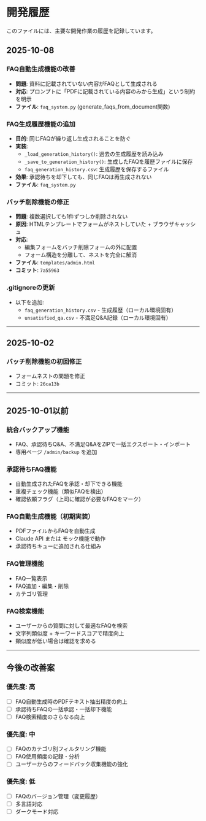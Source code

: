 # 開発履歴

このファイルには、主要な開発作業の履歴を記録しています。

## 2025-10-08

### FAQ自動生成機能の改善
- **問題**: 資料に記載されていない内容がFAQとして生成される
- **対応**: プロンプトに「PDFに記載されている内容のみから生成」という制約を明示
- **ファイル**: `faq_system.py` (generate_faqs_from_document関数)

### FAQ生成履歴機能の追加
- **目的**: 同じFAQが繰り返し生成されることを防ぐ
- **実装**:
  - `_load_generation_history()`: 過去の生成履歴を読み込み
  - `_save_to_generation_history()`: 生成したFAQを履歴ファイルに保存
  - `faq_generation_history.csv`: 生成履歴を保存するファイル
- **効果**: 承認待ちを却下しても、同じFAQは再生成されない
- **ファイル**: `faq_system.py`

### バッチ削除機能の修正
- **問題**: 複数選択しても1件ずつしか削除されない
- **原因**: HTMLテンプレートでフォームがネストしていた + ブラウザキャッシュ
- **対応**:
  - 編集フォームをバッチ削除フォームの外に配置
  - フォーム構造を分離して、ネストを完全に解消
- **ファイル**: `templates/admin.html`
- **コミット**: `7a55963`

### .gitignoreの更新
- 以下を追加:
  - `faq_generation_history.csv` - 生成履歴（ローカル環境固有）
  - `unsatisfied_qa.csv` - 不満足Q&A記録（ローカル環境固有）

---

## 2025-10-02

### バッチ削除機能の初回修正
- フォームネストの問題を修正
- コミット: `26ca13b`

---

## 2025-10-01以前

### 統合バックアップ機能
- FAQ、承認待ちQ&A、不満足Q&AをZIPで一括エクスポート・インポート
- 専用ページ `/admin/backup` を追加

### 承認待ちFAQ機能
- 自動生成されたFAQを承認・却下できる機能
- 重複チェック機能（類似FAQを検出）
- 確認依頼フラグ（上司に確認が必要なFAQをマーク）

### FAQ自動生成機能（初期実装）
- PDFファイルからFAQを自動生成
- Claude API または モック機能で動作
- 承認待ちキューに追加される仕組み

### FAQ管理機能
- FAQ一覧表示
- FAQ追加・編集・削除
- カテゴリ管理

### FAQ検索機能
- ユーザーからの質問に対して最適なFAQを検索
- 文字列類似度 + キーワードスコアで精度向上
- 類似度が低い場合は確認を求める

---

## 今後の改善案

### 優先度: 高
- [ ] FAQ自動生成時のPDFテキスト抽出精度の向上
- [ ] 承認待ちFAQの一括承認・一括却下機能
- [ ] FAQ検索精度のさらなる向上

### 優先度: 中
- [ ] FAQのカテゴリ別フィルタリング機能
- [ ] FAQ使用頻度の記録・分析
- [ ] ユーザーからのフィードバック収集機能の強化

### 優先度: 低
- [ ] FAQのバージョン管理（変更履歴）
- [ ] 多言語対応
- [ ] ダークモード対応
